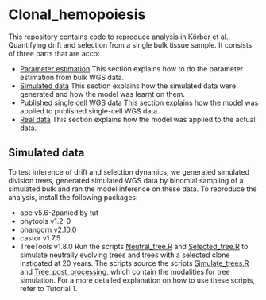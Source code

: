 # Clonal_hemopoiesis
This repository contains code to reproduce analysis in Körber et al., Quantifying drift and selection from a single bulk tissue sample. It consists of three parts that are acco:

- [Parameter estimation](#parameter-estimation)
  This section explains how to do the parameter estimation from bulk WGS data. 
- [Simulated data](#simulated-data)
  This section explains how the simulated data were generated and how the model was learnt on them.
- [Published single cell WGS data](#published-single-cell-wgs-data)
  This section explains how the model was applied to published single-cell WGS data.
- [Real data](#real-data)
  This section explains how the model was applied to the actual data.

## Simulated data

To test inference of drift and selection dynamics, we generated simulated division trees, generated simulated WGS data by binomial sampling of a simulated bulk and ran the model inference on these data. To reproduce the analysis, install the following packages:
- ape v5.6-2panied by tut
- phytools v1.2-0
- phangorn v2.10.0
- castor v1.7.5
- TreeTools v1.8.0
Run the scripts [Neutral_tree.R](Simulated_data/Neutral_tree.R) and [Selected_tree.R](Simulated_data/Selected_tree.R) to simulate neutrally evolving trees and trees with a selected clone instigated at 20 years. The scripts source the scripts [Simulate_trees.R](Simulated_data/Simulate_trees.R) and [Tree_post_processing](Simulated_data/Tree_post_processing.R), which contain the modalities for tree simulation. For a more detailed explanation on how to use these scripts, refer to Tutorial 1.

###


